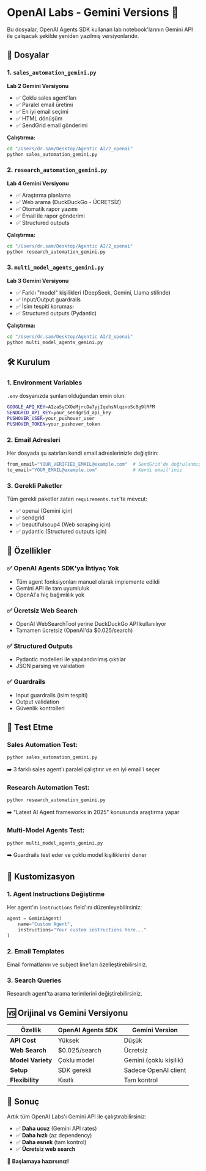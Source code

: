 # OpenAI Labs - Gemini Versions 🤖

Bu dosyalar, OpenAI Agents SDK kullanan lab notebook'larının Gemini API ile çalışacak şekilde yeniden yazılmış versiyonlarıdır.

## 📁 Dosyalar

### 1. `sales_automation_gemini.py`
**Lab 2 Gemini Versiyonu**
- ✅ Çoklu sales agent'ları 
- ✅ Paralel email üretimi
- ✅ En iyi email seçimi
- ✅ HTML dönüşüm
- ✅ SendGrid email gönderimi

**Çalıştırma:**
```bash
cd "/Users/dr.sam/Desktop/Agentic AI/2_openai"
python sales_automation_gemini.py
```

### 2. `research_automation_gemini.py`  
**Lab 4 Gemini Versiyonu**
- ✅ Araştırma planlama
- ✅ Web arama (DuckDuckGo - ÜCRETSİZ)
- ✅ Otomatik rapor yazımı
- ✅ Email ile rapor gönderimi
- ✅ Structured outputs

**Çalıştırma:**
```bash
cd "/Users/dr.sam/Desktop/Agentic AI/2_openai"  
python research_automation_gemini.py
```

### 3. `multi_model_agents_gemini.py`
**Lab 3 Gemini Versiyonu**
- ✅ Farklı "model" kişilikleri (DeepSeek, Gemini, Llama stilinde)
- ✅ Input/Output guardrails
- ✅ İsim tespiti koruması
- ✅ Structured outputs (Pydantic)

**Çalıştırma:**
```bash
cd "/Users/dr.sam/Desktop/Agentic AI/2_openai"
python multi_model_agents_gemini.py
```

## 🛠️ Kurulum

### 1. Environment Variables
`.env` dosyanızda şunları olduğundan emin olun:

```bash
GOOGLE_API_KEY=AIzaSyCXOeMjrcOa7yjIqehsNlqznoSc8g9lRFM
SENDGRID_API_KEY=your_sendgrid_api_key
PUSHOVER_USER=your_pushover_user
PUSHOVER_TOKEN=your_pushover_token
```

### 2. Email Adresleri
Her dosyada şu satırları kendi email adreslerinizle değiştirin:

```python
from_email="YOUR_VERIFIED_EMAIL@example.com"  # SendGrid'de doğrulanmış email
to_email="YOUR_EMAIL@example.com"             # Kendi email'iniz
```

### 3. Gerekli Paketler
Tüm gerekli paketler zaten `requirements.txt`'te mevcut:
- ✅ openai (Gemini için)
- ✅ sendgrid 
- ✅ beautifulsoup4 (Web scraping için)
- ✅ pydantic (Structured outputs için)

## 🚀 Özellikler

### ✅ OpenAI Agents SDK'ya İhtiyaç Yok
- Tüm agent fonksiyonları manuel olarak implemente edildi
- Gemini API ile tam uyumluluk
- OpenAI'a hiç bağımlılık yok

### ✅ Ücretsiz Web Search  
- OpenAI WebSearchTool yerine DuckDuckGo API kullanılıyor
- Tamamen ücretsiz (OpenAI'da $0.025/search)

### ✅ Structured Outputs
- Pydantic modelleri ile yapılandırılmış çıktılar
- JSON parsing ve validation

### ✅ Guardrails
- Input guardrails (isim tespiti)
- Output validation
- Güvenlik kontrolleri

## 🧪 Test Etme

### Sales Automation Test:
```bash
python sales_automation_gemini.py
```
➡️ 3 farklı sales agent'ı paralel çalıştırır ve en iyi email'i seçer

### Research Automation Test:
```bash
python research_automation_gemini.py
```
➡️ "Latest AI Agent frameworks in 2025" konusunda araştırma yapar

### Multi-Model Agents Test:  
```bash
python multi_model_agents_gemini.py
```
➡️ Guardrails test eder ve çoklu model kişiliklerini dener

## 🔧 Kustomizasyon

### 1. Agent Instructions Değiştirme
Her agent'ın `instructions` field'ını düzenleyebilirsiniz:

```python
agent = GeminiAgent(
    name="Custom Agent",
    instructions="Your custom instructions here..."
)
```

### 2. Email Templates 
Email formatlarını ve subject line'ları özelleştirebilirsiniz.

### 3. Search Queries
Research agent'ta arama terimlerini değiştirebilirsiniz.

## 🆚 Orijinal vs Gemini Versiyonu

| Özellik | OpenAI Agents SDK | Gemini Version |
|---------|------------------|----------------|
| **API Cost** | Yüksek | Düşük |
| **Web Search** | $0.025/search | Ücretsiz |
| **Model Variety** | Çoklu model | Gemini (çoklu kişilik) |
| **Setup** | SDK gerekli | Sadece OpenAI client |
| **Flexibility** | Kısıtlı | Tam kontrol |

## 🎯 Sonuç

Artık tüm OpenAI Labs'ı Gemini API ile çalıştırabilirsiniz:
- ✅ **Daha ucuz** (Gemini API rates)
- ✅ **Daha hızlı** (az dependency) 
- ✅ **Daha esnek** (tam kontrol)
- ✅ **Ücretsiz web search**

🚀 **Başlamaya hazırsınız!**
